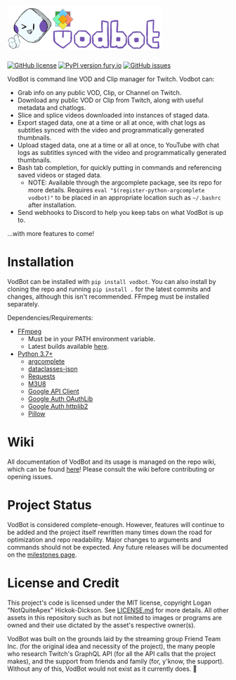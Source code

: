 # <img src="/assets/banner.png" alt="VodBot" height="100" />
[![GitHub license](https://badgen.net/github/license/FriendTeamInc/VodBot)](LICENSE.md) [![PyPI version fury.io](https://badge.fury.io/py/vodbot.svg)](https://pypi.org/project/vodbot/) [![GitHub issues](https://img.shields.io/github/issues/FriendTeamInc/VodBot.svg)](https://gitHub.com/FriendTeamInc/VodBot/issues/)

VodBot is command line VOD and Clip manager for Twitch. Vodbot can:
* Grab info on any public VOD, Clip, or Channel on Twitch.
* Download any public VOD or Clip from Twitch, along with useful metadata and chatlogs.
* Slice and splice videos downloaded into instances of staged data.
* Export staged data, one at a time or all at once, with chat logs as subtitles synced with the video and programmatically generated thumbnails.
* Upload staged data, one at a time or all at once, to YouTube with chat logs as subtitles synced with the video and programmatically generated thumbnails.
* Bash tab completion, for quickly putting in commands and referencing saved videos or staged data.
    * NOTE: Available through the argcomplete package, see its repo for more details. Requires `eval "$(register-python-argcomplete vodbot)"` to be placed in an appropriate location such as `~/.bashrc` after installation.
* Send webhooks to Discord to help you keep tabs on what VodBot is up to.

...with more features to come!

# Installation
VodBot can be installed with `pip install vodbot`. You can also install by cloning the repo and running `pip install .` for the latest commits and changes, although this isn't recommended. FFmpeg must be installed separately.

Dependencies/Requirements:
* [FFmpeg](https://ffmpeg.org/)
    * Must be in your PATH environment variable.
    * Latest builds available [here](https://github.com/BtbN/FFmpeg-Builds).
* [Python 3.7+](https://python.org/)
    * [argcomplete](https://pypi.org/project/argcomplete/)
    * [dataclasses-json](https://pypi.org/project/dataclasses-json/)
    * [Requests](https://pypi.org/project/requests/)
    * [M3U8](https://pypi.org/project/m3u8/)
    * [Google API Client](https://pypi.org/project/google-api-python-client/)
    * [Google Auth OAuthLib](https://pypi.org/project/google-auth-oauthlib/)
    * [Google Auth httplib2](https://pypi.org/project/google-auth-httplib2/)
    * [Pillow](https://pypi.org/project/Pillow/)

# Wiki
All documentation of VodBot and its usage is managed on the repo wiki, which can be found [here](https://github.com/FriendTeamInc/VodBot/wiki)! Please consult the wiki before contributing or opening issues.

# Project Status
VodBot is considered complete-enough. However, features will continue to be added and the project itself rewritten many times down the road for optimization and repo readability. Major changes to arguments and commands should not be expected. Any future releases will be documented on the [milestones page](https://github.com/FriendTeamInc/VodBot/milestones).

# License and Credit
This project's code is licensed under the MIT license, copyright Logan "NotQuiteApex" Hickok-Dickson. See [LICENSE.md](LICENSE.md) for more details. All other assets in this repository such as but not limited to images or programs are owned and their use dictated by the asset's respective owner(s).

VodBot was built on the grounds laid by the streaming group Friend Team Inc. (for the original idea and necessity of the project), the many people who research Twitch's GraphQL API (for all the API calls that the project makes), and the support from friends and family (for, y'know, the support). Without any of this, VodBot would not exist as it currently does. 🧡
